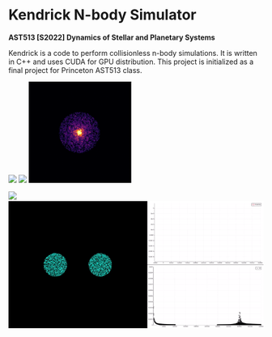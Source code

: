 #  Kendrick N-body Simulator

**AST513 [S2022] Dynamics of Stellar and Planetary Systems**

Kendrick is a code to perform collisionless n-body simulations. It is written in C++ and uses CUDA for GPU distribution. This project is initialized as a final project for Princeton AST513 class. 


<p float="left">
<img src="https://github.com/robelgeda/kendrick_nbody/blob/main/images/disk_collision.gif" height="200">
<img src="https://github.com/robelgeda/kendrick_nbody/blob/main/images/disk.gif" height="200">
<img src="https://github.com/robelgeda/kendrick_nbody/blob/main/images/heavy_disk.gif" height="200">
</p>

![](https://github.com/robelgeda/kendrick_nbody/blob/main/images/keplerian.gif)
![](https://github.com/robelgeda/kendrick_nbody/blob/main/images/keplerian_collision.gif)

